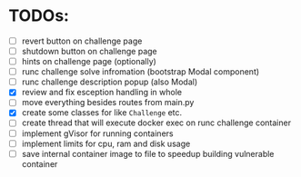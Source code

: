 TODOs:
====
 - [ ] revert button on challenge page
 - [ ] shutdown button on challenge page
 - [ ] hints on challenge page (optionally)
 - [ ] runc challenge solve infromation (bootstrap Modal component)
 - [ ] runc challenge description popup (also Modal)
 - [x] review and fix esception handling in whole
 - [ ] move everything besides routes from main.py
 - [x] create some classes for like `Challenge` etc.
 - [ ] create thread that will execute docker exec on runc challenge container
 - [ ] implement gVisor for running containers
 - [ ] implement limits for cpu, ram and disk usage
 - [ ] save internal container image to file to speedup building vulnerable container
